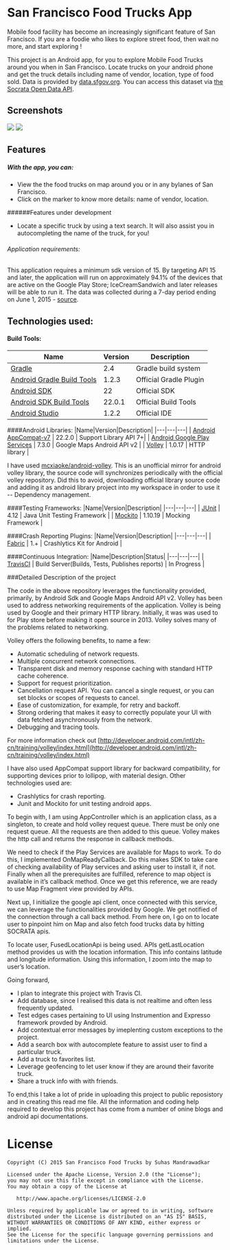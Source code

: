 # San Francisco Food Trucks App

Mobile food facility has become an increasingly significant feature of San Francisco. If you are a foodie who likes to explore street food, then wait no more, and start exploring !

This project is an Android app, for you to explore Mobile Food Trucks around you when in San Francisco. Locate trucks on your android phone and get the truck details including name of vendor, location, type of food sold. Data is provided by [data.sfgov.org](https://data.sfgov.org/). You can access this dataset via [the Socrata Open Data API](http://dev.socrata.com/).

## Screenshots
<img src="http://i.imgur.com/7mFoJL8m.png">          <img src="http://i.imgur.com/chr8LtPm.png">

## Features

##### With the app, you can:
- View the the food trucks on map around you or in any bylanes of San Francisco.
- Click on the marker to know more details: name of vendor, location.

######Features under development
- Locate a specific truck by using a text search. It will also assist you in autocompleting the name of the truck, for you!  

###### Application requirements:
This application requires a minimum sdk version of 15. By targeting API 15 and later, the application will run on approximately 94.1% of the devices that are active on the Google Play Store; IceCreamSandwich and later releases will be able to run it. The data was collected during a 7-day period ending on June 1, 2015 - [source](http://developer.android.com/intl/zh-CN/about/dashboards/index.html).

## Technologies used:
#### Build Tools:
|Name|Version|Description|
|---|---|---|
| [Gradle](http://gradle.org/docs/current/release-notes) | 2.4 | Gradle build system |
| [Android Gradle Build Tools](http://tools.android.com/tech-docs/new-build-system) | 1.2.3 | Official Gradle Plugin |
| [Android SDK](http://developer.android.com/tools/revisions/platforms.html#5.1) | 22 | Official SDK |
| [Android SDK Build Tools](http://developer.android.com/tools/revisions/build-tools.html) | 22.0.1 | Official Build Tools |
| [Android Studio](http://tools.android.com/recent) | 1.2.2 | Official IDE |

####Android Libraries:
|Name|Version|Description|
|---|---|---|
| [Android AppCompat-v7](http://developer.android.com/tools/support-library/features.html#v7-appcompat) | 22.2.0 | Support Library API 7+|
| [Android Google Play Services](https://developer.android.com/google/play-services/index.html) | 7.3.0 | Google Maps Android API v2 |
| [Volley](http://developer.android.com/training/volley/index.html) | 1.0.17 | HTTP library |

I have used [mcxiaoke/android-volley](https://github.com/mcxiaoke/android-volley). This is an unofficial mirror for android volley library, the source code will synchronizes periodically with the official volley repository. Did this to avoid, downloading official library source code and adding it as android library project into my workspace in order to use it -- Dependency management. 


####Testing Frameworks:
|Name|Version|Description|
|---|---|---|
| [JUnit](https://github.com/junit-team/junit) | 4.12 | Java Unit Testing Framework |
| [Mockito](https://github.com/mockito/mockito) | 1.10.19 | Mocking Framework |

####Crash Reporting Plugins:
|Name|Version|Description|
|---|---|---|
| [Fabric](https://dev.twitter.com/crashlytics/android) | 1.+ | Crashlytics Kit for Android |

####Continuous Integration:
|Name|Description|Status|
|---|---|---|
| [TravisCI](http://docs.travis-ci.com/user/languages/android/) | Build Server(Builds, Tests, Publishes reports) | In Progress |

###Detailed Description of the project

The code in the above repository leverages the functionality provided, primarily, by Android Sdk and Google Maps Android API v2. Volley has been used to address networking requirements of the application. Volley is being used by Google and their primary HTTP library. Initially, it was was used to for Play store before making it open source in 2013. Volley solves many of the problems related to networking.

Volley offers the following benefits, to name a few:
- Automatic scheduling of network requests.
- Multiple concurrent network connections.
- Transparent disk and memory response caching with standard HTTP cache coherence.
- Support for request prioritization.
- Cancellation request API. You can cancel a single request, or you can set blocks or scopes of requests to cancel.
- Ease of customization, for example, for retry and backoff.
- Strong ordering that makes it easy to correctly populate your UI with data fetched asynchronously from the network.
- Debugging and tracing tools.

For more information check out
[http://developer.android.com/intl/zh-cn/training/volley/index.html](http://developer.android.com/intl/zh-cn/training/volley/index.html)

I have also used AppCompat support library for backward compatibility, for supporting devices prior to lollipop, with material design. Other technologies used are:
- Crashlytics for crash reporting.
- Junit and Mockito for unit testing android apps.

To begin with, I am using AppController which is an application class, as a singleton, to create and hold volley request queue. There must be only one request queue. All the requests are then added to this queue. Volley makes the http call and returns the response in callback methods.

We need to check if the Play Services are available for Maps to work. To do this, I implemented OnMapReadyCallback. Do this makes SDK to take care of checking availability of Play services and asking user to install it, if not. Finally when all the prerequisites are fulfilled, reference to map object is available in it’s callback method. Once we get this reference, we are ready to use Map Fragment view provided by APIs.

Next up, I initialize the google api client, once connected with this service, we can leverage the functionalities provided by Google. We get notified of the connection through a call back method. From here on, I go on to locate user to pinpoint him on Map and also fetch food trucks data by hitting SOCRATA apis.

To locate user, FusedLocationApi is being used. APIs getLastLocation method provides us with the location information. This info contains latitude and longitude information. Using this information, I zoom into the map to user’s location.

Going forward, 
- I plan to integrate this project with Travis CI. 
- Add database, since I realised this data is not realtime and often less frequently updated.
- Test edges cases pertaining to UI using Instrumention and Expresso framework provded by Android.
- Add contextual error messages by imeplenting custom exceptions to the project. 
- Add a search box with autocomplete feature to assist user to find a particular truck.
- Add a truck to favorites list.
- Leverage geofencing to let user know if they are around their favorite truck.
- Share a truck info with with friends.

To end,this I take a lot of pride in uploading this project to public reposistory and in creating this read me file. All the information and coding help required to develop this project has come from a number of onine blogs and android api documentations. 

License
=========

    Copyright (C) 2015 San Francisco Food Trucks by Suhas Mandrawadkar
   
    Licensed under the Apache License, Version 2.0 (the "License");
    you may not use this file except in compliance with the License.
    You may obtain a copy of the License at

       http://www.apache.org/licenses/LICENSE-2.0

    Unless required by applicable law or agreed to in writing, software
    distributed under the License is distributed on an "AS IS" BASIS,
    WITHOUT WARRANTIES OR CONDITIONS OF ANY KIND, either express or implied.
    See the License for the specific language governing permissions and
    limitations under the License.
